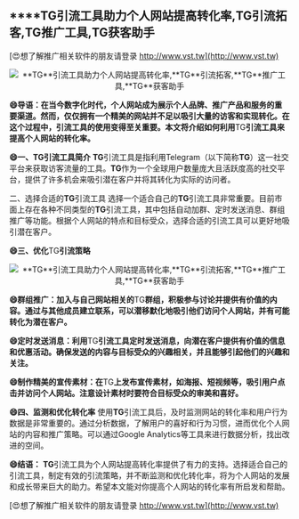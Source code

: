## ****TG**引流工具助力个人网站提高转化率,**TG**引流拓客,**TG**推广工具,**TG**获客助手**

[😍想了解推广相关软件的朋友请登录 http://www.vst.tw](http://www.vst.tw)

 <center><img src="https://vst.tw/MP4/tuiguang/png/1.png" alt="**TG**引流工具助力个人网站提高转化率,**TG**引流拓客,**TG**推广工具,**TG**获客助手"></center>

**😄导语：在当今数字化时代，个人网站成为展示个人品牌、推广产品和服务的重要渠道。然而，仅仅拥有一个精美的网站并不足以吸引大量的访客和实现转化。在这个过程中，引流工具的使用变得至关重要。本文将介绍如何利用**TG**引流工具来提高个人网站的转化率。**

**😄一、**TG**引流工具简介**
**TG**引流工具是指利用Telegram（以下简称**TG**）这一社交平台来获取访客流量的工具。**TG**作为一个全球用户数量庞大且活跃度高的社交平台，提供了许多机会来吸引潜在客户并将其转化为实际的访问者。

二、选择合适的**TG**引流工具
选择一个适合自己的**TG**引流工具非常重要。目前市面上存在各种不同类型的**TG**引流工具，其中包括自动加群、定时发送消息、群组推广等功能。根据个人网站的特点和目标受众，选择合适的引流工具可以更好地吸引潜在客户。

**😄三、优化**TG**引流策略**

 <center><img src="https://vst.tw/MP4/tuiguang/png/1.png" alt="**TG**引流工具助力个人网站提高转化率,**TG**引流拓客,**TG**推广工具,**TG**获客助手"></center>

**😄群组推广：加入与自己网站相关的**TG**群组，积极参与讨论并提供有价值的内容。通过与其他成员建立联系，可以潜移默化地吸引他们访问个人网站，并有可能转化为潜在客户。**

**😄定时发送消息：利用**TG**引流工具定时发送消息，向潜在客户提供有价值的信息和优惠活动。确保发送的内容与目标受众的兴趣相关，并且能够引起他们的兴趣和关注。**

**😄制作精美的宣传素材：在**TG**上发布宣传素材，如海报、短视频等，吸引用户点击并访问个人网站。注意设计素材时要符合目标受众的审美和喜好。**

**😄四、监测和优化转化率**
使用**TG**引流工具后，及时监测网站的转化率和用户行为数据是非常重要的。通过分析数据，了解用户的喜好和行为习惯，进而优化个人网站的内容和推广策略。可以通过Google Analytics等工具来进行数据分析，找出改进的空间。

**😄结语：**
**TG**引流工具为个人网站提高转化率提供了有力的支持。选择适合自己的引流工具，制定有效的引流策略，并不断监测和优化转化率，将为个人网站的发展和成长带来巨大的助力。希望本文能对你提高个人网站的转化率有所启发和帮助。

[😍想了解推广相关软件的朋友请登录 http://www.vst.tw](http://www.vst.tw)



